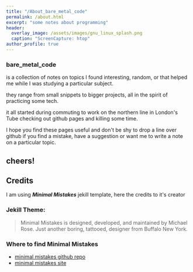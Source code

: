 ```yaml
---
title: "/About_bare_metal_code"
permalink: /about.html
excerpt: "some notes about programming"
header:
  overlay_image: /assets/images/gnu_linux_splash.png
  caption: "ScreenCapture: htop"
author_profile: true
---
```

### bare_metal_code
is a collection of notes on topics I found interesting, random, or that helped me while I was studying a particular subject.

they range from small snippets to bigger projects, all in the spirit of practicing some tech.

it all started during commuting to work on the northern line in London's Tube checking out github pages and killing some time.

I hope you find these pages useful and don't be shy to drop a line over github if you find a mistake, have a suggestion or want me to write a note on a particular topic.

cheers!
---

## Credits
I am using ***Minimal Mistakes*** jekill template, here the credits to it's creator

### Jekill Theme:
> Minimal Mistakes is designed, developed, and maintained by Michael Rose. Just another boring, tattooed, designer from Buffalo New York.

### Where to find **Minimal Mistakes**
* [minimal mistakes github repo](https://github.com/mmistakes) <br>
* [minimal mistakes site](https://mmistakes.github.io/minimal-mistakes/)